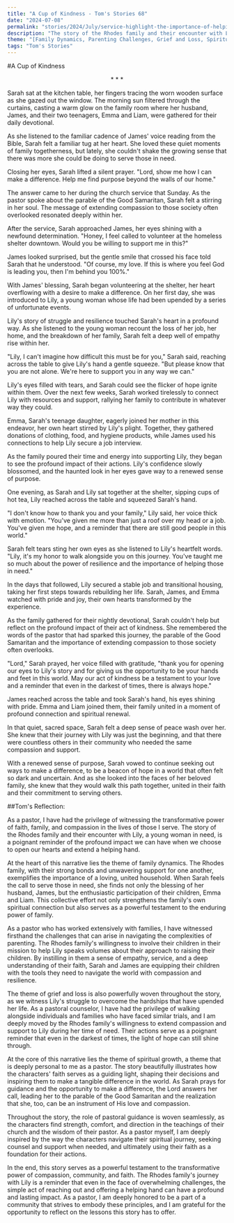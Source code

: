 ```yaml
---
title: "A Cup of Kindness - Tom's Stories 68"
date: "2024-07-08"
permalink: "stories/2024/July/service-highlight-the-importance-of-helping-those-in-need/"
description: "The story of the Rhodes family and their encounter with Lily, a young woman in need, is a poignant tale of faith, family, and the transformative power of compassion. Through their selfless act of kindness, the family finds renewed purpose and spiritual growth, inspiring them to continue serving those in their community who are struggling."
theme: "[Family Dynamics, Parenting Challenges, Grief and Loss, Spiritual Growth, Pastoral Guidance]"
tags: "Tom's Stories"
---
```

#A Cup of Kindness

<center>* * *</center>

Sarah sat at the kitchen table, her fingers tracing the worn wooden surface as she gazed out the window. The morning sun filtered through the curtains, casting a warm glow on the family room where her husband, James, and their two teenagers, Emma and Liam, were gathered for their daily devotional.

As she listened to the familiar cadence of James' voice reading from the Bible, Sarah felt a familiar tug at her heart. She loved these quiet moments of family togetherness, but lately, she couldn't shake the growing sense that there was more she could be doing to serve those in need.

Closing her eyes, Sarah lifted a silent prayer. "Lord, show me how I can make a difference. Help me find purpose beyond the walls of our home."

The answer came to her during the church service that Sunday. As the pastor spoke about the parable of the Good Samaritan, Sarah felt a stirring in her soul. The message of extending compassion to those society often overlooked resonated deeply within her.

After the service, Sarah approached James, her eyes shining with a newfound determination. "Honey, I feel called to volunteer at the homeless shelter downtown. Would you be willing to support me in this?"

James looked surprised, but the gentle smile that crossed his face told Sarah that he understood. "Of course, my love. If this is where you feel God is leading you, then I'm behind you 100%."

With James' blessing, Sarah began volunteering at the shelter, her heart overflowing with a desire to make a difference. On her first day, she was introduced to Lily, a young woman whose life had been upended by a series of unfortunate events.

Lily's story of struggle and resilience touched Sarah's heart in a profound way. As she listened to the young woman recount the loss of her job, her home, and the breakdown of her family, Sarah felt a deep well of empathy rise within her.

"Lily, I can't imagine how difficult this must be for you," Sarah said, reaching across the table to give Lily's hand a gentle squeeze. "But please know that you are not alone. We're here to support you in any way we can."

Lily's eyes filled with tears, and Sarah could see the flicker of hope ignite within them. Over the next few weeks, Sarah worked tirelessly to connect Lily with resources and support, rallying her family to contribute in whatever way they could.

Emma, Sarah's teenage daughter, eagerly joined her mother in this endeavor, her own heart stirred by Lily's plight. Together, they gathered donations of clothing, food, and hygiene products, while James used his connections to help Lily secure a job interview.

As the family poured their time and energy into supporting Lily, they began to see the profound impact of their actions. Lily's confidence slowly blossomed, and the haunted look in her eyes gave way to a renewed sense of purpose.

One evening, as Sarah and Lily sat together at the shelter, sipping cups of hot tea, Lily reached across the table and squeezed Sarah's hand.

"I don't know how to thank you and your family," Lily said, her voice thick with emotion. "You've given me more than just a roof over my head or a job. You've given me hope, and a reminder that there are still good people in this world."

Sarah felt tears sting her own eyes as she listened to Lily's heartfelt words. "Lily, it's my honor to walk alongside you on this journey. You've taught me so much about the power of resilience and the importance of helping those in need."

In the days that followed, Lily secured a stable job and transitional housing, taking her first steps towards rebuilding her life. Sarah, James, and Emma watched with pride and joy, their own hearts transformed by the experience.

As the family gathered for their nightly devotional, Sarah couldn't help but reflect on the profound impact of their act of kindness. She remembered the words of the pastor that had sparked this journey, the parable of the Good Samaritan and the importance of extending compassion to those society often overlooks.

"Lord," Sarah prayed, her voice filled with gratitude, "thank you for opening our eyes to Lily's story and for giving us the opportunity to be your hands and feet in this world. May our act of kindness be a testament to your love and a reminder that even in the darkest of times, there is always hope."

James reached across the table and took Sarah's hand, his eyes shining with pride. Emma and Liam joined them, their family united in a moment of profound connection and spiritual renewal.

In that quiet, sacred space, Sarah felt a deep sense of peace wash over her. She knew that their journey with Lily was just the beginning, and that there were countless others in their community who needed the same compassion and support.

With a renewed sense of purpose, Sarah vowed to continue seeking out ways to make a difference, to be a beacon of hope in a world that often felt so dark and uncertain. And as she looked into the faces of her beloved family, she knew that they would walk this path together, united in their faith and their commitment to serving others.

##Tom's Reflection: 

As a pastor, I have had the privilege of witnessing the transformative power of faith, family, and compassion in the lives of those I serve. The story of the Rhodes family and their encounter with Lily, a young woman in need, is a poignant reminder of the profound impact we can have when we choose to open our hearts and extend a helping hand.

At the heart of this narrative lies the theme of family dynamics. The Rhodes family, with their strong bonds and unwavering support for one another, exemplifies the importance of a loving, united household. When Sarah feels the call to serve those in need, she finds not only the blessing of her husband, James, but the enthusiastic participation of their children, Emma and Liam. This collective effort not only strengthens the family's own spiritual connection but also serves as a powerful testament to the enduring power of family.

As a pastor who has worked extensively with families, I have witnessed firsthand the challenges that can arise in navigating the complexities of parenting. The Rhodes family's willingness to involve their children in their mission to help Lily speaks volumes about their approach to raising their children. By instilling in them a sense of empathy, service, and a deep understanding of their faith, Sarah and James are equipping their children with the tools they need to navigate the world with compassion and resilience.

The theme of grief and loss is also powerfully woven throughout the story, as we witness Lily's struggle to overcome the hardships that have upended her life. As a pastoral counselor, I have had the privilege of walking alongside individuals and families who have faced similar trials, and I am deeply moved by the Rhodes family's willingness to extend compassion and support to Lily during her time of need. Their actions serve as a poignant reminder that even in the darkest of times, the light of hope can still shine through.

At the core of this narrative lies the theme of spiritual growth, a theme that is deeply personal to me as a pastor. The story beautifully illustrates how the characters' faith serves as a guiding light, shaping their decisions and inspiring them to make a tangible difference in the world. As Sarah prays for guidance and the opportunity to make a difference, the Lord answers her call, leading her to the parable of the Good Samaritan and the realization that she, too, can be an instrument of His love and compassion.

Throughout the story, the role of pastoral guidance is woven seamlessly, as the characters find strength, comfort, and direction in the teachings of their church and the wisdom of their pastor. As a pastor myself, I am deeply inspired by the way the characters navigate their spiritual journey, seeking counsel and support when needed, and ultimately using their faith as a foundation for their actions.

In the end, this story serves as a powerful testament to the transformative power of compassion, community, and faith. The Rhodes family's journey with Lily is a reminder that even in the face of overwhelming challenges, the simple act of reaching out and offering a helping hand can have a profound and lasting impact. As a pastor, I am deeply honored to be a part of a community that strives to embody these principles, and I am grateful for the opportunity to reflect on the lessons this story has to offer.

